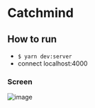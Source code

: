 # Catchmind

## How to run

* `$ yarn dev:server`
* connect localhost:4000

### Screen

![image](https://user-images.githubusercontent.com/48989903/167287332-18541fb5-2056-46f6-8b49-9381b2f3d166.png)

